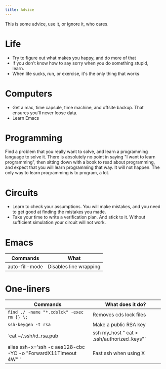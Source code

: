 ```yaml
---
title: Advice
---
```


This is some advice, use it, or ignore it, who cares.

# Life
- Try to figure out what makes you happy, and do more of that
- If you don't know how to say sorry when you do something stupid, learn.
- When life sucks, run, or exercise, it's the only thing that works

# Computers
- Get a mac, time capsule,  time machine, and offsite backup. That ensures you'll never loose data.
- Learn Emacs

# Programming
Find a problem that you really want to solve, and learn a programming language to solve it. There is absolutely no point in saying "I want to learn programming", then sitting
down with a book to read about programming, and expect that you will learn programming that way. It will not happen. The only way to learn programming is to program, a lot.

# Circuits
- Learn to check your assumptions. You will make mistakes, and you need to get good at finding the mistakes you made.
- Take your time to write a verification plan. And stick to it. Without sufficient simulation your circuit will not work.

# Emacs
| Commands | What |
| -------  | ---- |
| auto-fill-mode | Disables line wrapping|
  
# One-liners
| Commands | What does it do?|
| -------- | ---------------|
| `find ./ -name "*.cdslck" -exec rm {} \;`| Removes cds lock files|
| `ssh-keygen -t rsa` | Make a public RSA key|
| `cat ~/.ssh/id_rsa.pub | ssh my_host " cat > .ssh/authorized_keys"`| Copies your public RSA key to the authorized keys, so you won't have to type the password anymore|
| alias ssh-x='ssh -c aes128-cbc -YC -o "ForwardX11Timeout 4W" '| Fast ssh when using X|

